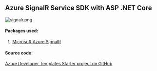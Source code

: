## Azure SignalR Service SDK with ASP .NET Core

![signalr.png](https://github.com/Daniel-Krzyczkowski/AzureDeveloperTemplates/blob/master/images/signalr.png?raw=true)

#### Packages used:
1. [Microsoft.Azure.SignalR](https://www.nuget.org/packages/Microsoft.Azure.SignalR/)

#### Source code:

[Azure Developer Templates Starter project on GitHub](https://github.com/Daniel-Krzyczkowski/AzureDeveloperTemplates/tree/master/src/azure-asp-net-core-starter-template)